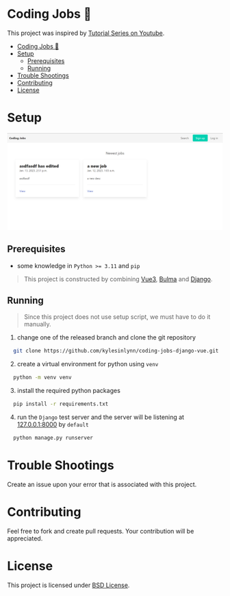 # Coding Jobs 💼
This project was inspired by [Tutorial Series on Youtube](https://youtube.com/playlist?list=PLpyspNLjzwBkV1Lo2CSKLFtzG3PUNTG8q).

- [Coding Jobs 💼](#coding-jobs-)
- [Setup](#setup)
  - [Prerequisites](#prerequisites)
  - [Running](#running)
- [Trouble Shootings](#trouble-shootings)
- [Contributing](#contributing)
- [License](#license)

# Setup

![coding-jobs-image-1](imgs/screenshot-1.png)

## Prerequisites
- some knowledge in `Python >= 3.11` and `pip`

> This project is constructed by combining [Vue3](https://vuejs.org/), [Bulma](https://bulma.io/) and [Django](https://www.djangoproject.com/). 

## Running
> Since this project does not use setup script, we must have to do it manually.

1. change one of the released branch and clone the git repository
  ```bash
    git clone https://github.com/kylesinlynn/coding-jobs-django-vue.git
  ```

2. create a virtual environment for python using `venv`
  ```bash
    python -m venv venv
  ```

3. install the required python packages
  ```bash
    pip install -r requirements.txt
  ```

4. run the `Django` test server and the server will be listening at [127.0.0.1:8000](http://127.0.0.1:8000/) by `default`
  ```bash
    python manage.py runserver
  ```

# Trouble Shootings
Create an issue upon your error that is associated with this project.

# Contributing
Feel free to fork and create pull requests. Your contribution will be appreciated.

# License
This project is licensed under [BSD License](LICENSE).